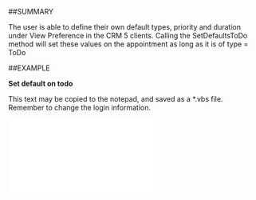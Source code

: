 
##SUMMARY


The user is able to define their own default types, priority and duration under View  Preference in the CRM 5 clients. Calling the SetDefaultsToDo method will set these values on the appointment as long as it is of type = ToDo



##EXAMPLE

**Set default on todo**

This text may be copied to the notepad, and saved as a *.vbs file. Remember to change the login information.

![](..\..\Examples\vbs\SOAppointment.SetDefaultsToDo.vbs.txt)

